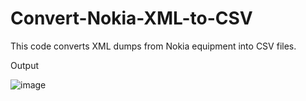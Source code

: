 # Convert-Nokia-XML-to-CSV
This code converts XML dumps from Nokia equipment into CSV files.

Output


![image](https://github.com/ActixMapinfo/Convert-Nokia-XML-to-CSV/assets/106019049/be395854-feaf-4721-ad55-6c6139a652ca)
